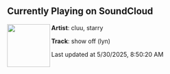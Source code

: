## Currently Playing on SoundCloud

[<img align="left" width="100" src="https://i1.sndcdn.com/artworks-57pU50Pz9MyICH0n-JoirBg-t500x500.jpg">](https://soundcloud.com/tabfart2025/show-off)

**Artist**: cluu, starry 

**Track**: show off (lyn)

Last updated at 5/30/2025, 8:50:20 AM
